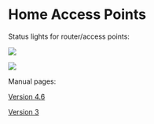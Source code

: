 # Home Access Points

Status lights for router/access points:

![](../file/tp_link_deco_status_LEDs.png)

![](../file/tp_link_deco_status_LEDs_2.png)

Manual pages:

[Version 4.6](https://www.tp-link.com/us/support/download/deco-m4/v4.6/)

[Version 3](https://www.tp-link.com/us/support/download/deco-m4/v3/)
